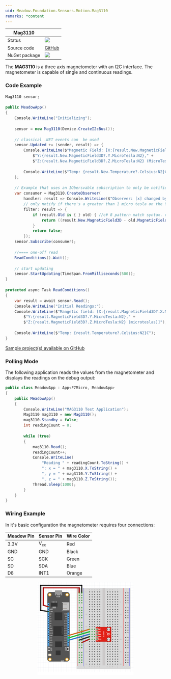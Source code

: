 ```yaml
---
uid: Meadow.Foundation.Sensors.Motion.Mag3110
remarks: *content
---
```


| Mag3110 | |
|--------|--------|
| Status | <img src="https://img.shields.io/badge/Working-brightgreen" style="width: auto; height: -webkit-fill-available;" /> |
| Source code | [GitHub](https://github.com/WildernessLabs/Meadow.Foundation/tree/master/Source/Meadow.Foundation.Peripherals/Sensors.Motion.Mag3110) |
| NuGet package | <a href="https://www.nuget.org/packages/Meadow.Foundation.Sensors.Motion.Mag3110/" target="_blank"><img src="https://img.shields.io/nuget/v/Meadow.Foundation.Sensors.Motion.Mag3110.svg?label=Meadow.Foundation.Sensors.Motion.Mag3110" /></a> |

The **MAG3110** is a three axis magnetometer with an I2C interface. The magnetometer is capable of single and continuous readings.

### Code Example

```csharp
Mag3110 sensor;

public MeadowApp()
{
    Console.WriteLine("Initializing");

    sensor = new Mag3110(Device.CreateI2cBus());

    // classical .NET events can  be used
    sensor.Updated += (sender, result) => {
        Console.WriteLine($"Magnetic Field: [X:{result.New.MagneticField3D?.X.MicroTesla:N2}," +
            $"Y:{result.New.MagneticField3D?.Y.MicroTesla:N2}," +
            $"Z:{result.New.MagneticField3D?.Z.MicroTesla:N2} (MicroTeslas)]");

        Console.WriteLine($"Temp: {result.New.Temperature?.Celsius:N2}C");
    };

    // Example that uses an IObersvable subscription to only be notified when the filter is satisfied
    var consumer = Mag3110.CreateObserver(
        handler: result => Console.WriteLine($"Observer: [x] changed by threshold; new [x]: X:{result.New.MagneticField3D?.X.MicroTesla:N2}, old: X:{result.Old?.MagneticField3D?.X.MicroTesla:N2}"),
        // only notify if there's a greater than 1 micro tesla on the Y axis
        filter: result => {
            if (result.Old is { } old) { //c# 8 pattern match syntax. checks for !null and assigns var.
                return ((result.New.MagneticField3D - old.MagneticField3D)?.Y > new MagneticField(1, MU.MicroTesla));
            }
            return false;
        });
    sensor.Subscribe(consumer);

    //==== one-off read
    ReadConditions().Wait();

    // start updating
    sensor.StartUpdating(TimeSpan.FromMilliseconds(500));
}

protected async Task ReadConditions()
{
    var result = await sensor.Read();
    Console.WriteLine("Initial Readings:");
    Console.WriteLine($"Mangetic field: [X:{result.MagneticField3D?.X.MicroTesla:N2}," +
        $"Y:{result.MagneticField3D?.Y.MicroTesla:N2}," +
        $"Z:{result.MagneticField3D?.Z.MicroTesla:N2} (microteslas)]");

    Console.WriteLine($"Temp: {result.Temperature?.Celsius:N2}C");
}

```

[Sample project(s) available on GitHub](https://github.com/WildernessLabs/Meadow.Foundation/tree/master/Source/Meadow.Foundation.Peripherals/Sensors.Motion.Mag3110/Samples/Sensors.Motion.Mag3110_Sample)

### Polling Mode

The following application reads the values from the magnetometer and displays the readings on the debug output:

```csharp
public class MeadowApp : App<F7Micro, MeadowApp>
{
    public MeadowApp()
    {
        Console.WriteLine("MAG3110 Test Application");
        Mag3110 mag3110 = new Mag3110();
        mag3110.Standby = false;
        int readingCount = 0;

        while (true)
        {
            mag3110.Read();
            readingCount++;
            Console.WriteLine(
                "Reading " + readingCount.ToString() + 
                ": x = " + mag3110.X.ToString() + 
                ", y = " + mag3110.Y.ToString() + 
                ", z = " + mag3110.Z.ToString());
            Thread.Sleep(1000);
        }
    }
}
```

### Wiring Example

In it's basic configuration the magnetometer requires four connections:

| Meadow Pin   | Sensor Pin     | Wire Color |
|--------------|----------------|------------|
| 3.3V         | V<sub>cc</sub> | Red        |
| GND          | GND            | Black      |
| SC           | SCK            | Green      |
| SD           | SDA            | Blue       |
| D8           | INT1           | Orange     |

<img src="../../API_Assets/Meadow.Foundation.Sensors.Motion.MAG3110/MAG3110.svg" 
    style="width: 60%; display: block; margin-left: auto; margin-right: auto;" />




